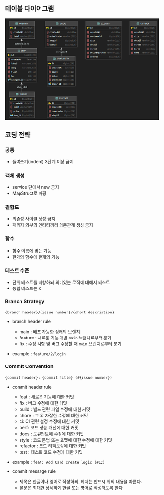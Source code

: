 ## 테이블 다이어그램
![Image](image/diagram.png)

## 코딩 전략

### 공통
- 들여쓰기(indent) 3단계 이상 금지

### 객체 생성
- service 단에서 new 금지
- MapStruct로 매핑

### 결합도
- 의존성 사이클 생성 금지
- 패키지 외부의 엔티티끼리 의존관계 생성 금지

### 함수
- 함수 이름에 맞는 기능
- 한개의 함수에 한개의 기능

### 테스트 수준
- 단위 테스트를 지향하되 의미있는 로직에 대해서 테스트
- 통합 테스트는 x

### Branch Strategy

`{branch header}/{issue number}/{short description}`

- branch header rule
  - main : 배포 가능한 상태의 브랜치
  - feature : 새로운 기능 개발 `main` 브랜치로부터 분기
  - fix : 수정 사항 및 버그 수정할 때 `main` 브랜치로부터 분기
  
- example : `feature/2/login`

### Commit Convention

`{commit header}: {commit title} (#{issue number})`

- commit header rule
    - feat : 새로운 기능에 대한 커밋
    - fix : 버그 수정에 대한 커밋
    - build : 빌드 관련 파일 수정에 대한 커밋
    - chore : 그 외 자잘한 수정에 대한 커밋
    - ci: CI 관련 설정 수정에 대한 커밋
    - perf: 코드 성능 개선에 대한 커밋
    - docs : 도큐먼트에 수정에 대한 커밋
    - style : 코드 문법 또는 포맷에 대한 수정에 대한 커밋
    - refactor : 코드 리팩토링에 대한 커밋
    - test : 테스트 코드 수정에 대한 커밋

- example : `feat: Add Card create logic (#12)`
- commit message rule
  - 제목은 한글이나 영어로 작성하되, 헤더는 반드시 위의 내용을 따른다.
  - 본문은 최대한 상세하게 한글 또는 영어로 작성하도록 한다.
